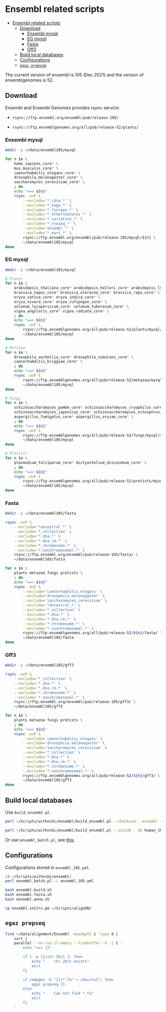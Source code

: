 # Ensembl related scripts

[TOC levels=1-3]: # " "

- [Ensembl related scripts](#ensembl-related-scripts)
  - [Download](#download)
    - [Ensembl mysql](#ensembl-mysql)
    - [EG mysql](#eg-mysql)
    - [Fasta](#fasta)
    - [Gff3](#gff3)
  - [Build local databases](#build-local-databases)
  - [Configurations](#configurations)
  - [`egaz prepseq`](#egaz-prepseq)


The current version of ensembl is 105 (Dec 2021) and the version of ensemblgenomes is 52.

## Download

Ensembl and Ensembl Genomes provides rsync service:

* `rsync://ftp.ensembl.org/ensembl/pub/release-105/`

* `rsync://ftp.ensemblgenomes.org/all/pub/release-52/plants/`

### Ensembl mysql

```bash
mkdir -p ~/data/ensembl105/mysql

for n in \
    homo_sapiens_core* \
    mus_musculus_core* \
    caenorhabditis_elegans_core* \
    drosophila_melanogaster_core* \
    saccharomyces_cerevisiae_core* \
    ; do
    echo "==> ${n}"
    rsync -avP \
        --exclude='*_cdna_*' \
        --exclude='*_vega_*' \
        --exclude='*_funcgen_*' \
        --exclude='*_otherfeatures_*' \
        --exclude='*_variation_*' \
        --exclude='*_rnaseq_*' \
        --exclude='ensembl_*' \
        --exclude='*_mart_*' \
        rsync://ftp.ensembl.org/ensembl/pub/release-105/mysql/${n} \
        ~/data/ensembl105/mysql
done

```

### EG mysql

```bash
mkdir -p ~/data/ensembl105/mysql

# Plants
for n in \
    arabidopsis_thaliana_core* arabidopsis_halleri_core* arabidopsis_lyrata_core* \
    brassica_napus_core* brassica_oleracea_core* brassica_rapa_core* \
    oryza_sativa_core* oryza_indica_core* \
    oryza_nivara_core* oryza_rufipogon_core* \
    solanum_lycopersicum_core* solanum_tuberosum_core* \
    vigna_angularis_core* vigna_radiata_core* \
    ; do
    echo "==> ${n}"
    rsync -avP \
        rsync://ftp.ensemblgenomes.org/all/pub/release-52/plants/mysql/${n} \
        ~/data/ensembl105/mysql
done

# Metazoa
for n in \
    drosophila_sechellia_core* drosophila_simulans_core* \
    caenorhabditis_briggsae_core* \
    ; do
    echo "==> ${n}"
    rsync -avP \
        rsync://ftp.ensemblgenomes.org/all/pub/release-52/metazoa/mysql/${n} \
        ~/data/ensembl105/mysql
done

# Fungi
for n in \
    schizosaccharomyces_pombe_core* schizosaccharomyces_cryophilus_core* \
    schizosaccharomyces_japonicus_core* schizosaccharomyces_octosporus_core* \
    aspergillus_fumigatus_core* aspergillus_oryzae_core* \
    ; do
    echo "==> ${n}"
    rsync -avP \
        rsync://ftp.ensemblgenomes.org/all/pub/release-52/fungi/mysql/${n} \
        ~/data/ensembl105/mysql
done

# Protists
for n in \
    plasmodium_falciparum_core* dictyostelium_discoideum_core* \
    ; do
    echo "==> ${n}"
    rsync -avP \
        rsync://ftp.ensemblgenomes.org/all/pub/release-52/protists/mysql/${n} \
        ~/data/ensembl105/mysql
done

```

### Fasta

```bash
mkdir -p ~/data/ensembl105/fasta

rsync -avP \
    --exclude='*ancestral_*' \
    --exclude='*_collection' \
    --exclude='*.dna.*' \
    --exclude='*.dna_rm.*' \
    --exclude='*.chromosome.*' \
    --exclude='*.nonchromosomal.*' \
    rsync://ftp.ensembl.org/ensembl/pub/release-105/fasta/ \
    ~/data/ensembl105/fasta

for n in \
    plants metazoa fungi protists \
    ; do
    echo "==> ${n}"
    rsync -avP \
        --exclude='caenorhabditis_elegans' \
        --exclude='drosophila_melanogaster' \
        --exclude='saccharomyces_cerevisiae' \
        --exclude='*ancestral_*' \
        --exclude='*_collection' \
        --exclude='*.dna.*' \
        --exclude='*.dna_rm.*' \
        --exclude='*.chromosome.*' \
        --exclude='*.nonchromosomal.*' \
        rsync://ftp.ensemblgenomes.org/all/pub/release-52/${n}/fasta/ \
        ~/data/ensembl105/fasta
done

```

### Gff3

```bash
mkdir -p ~/data/ensembl105/gff3

rsync -avP \
    --exclude='*_collection' \
    --exclude='*.dna.*' \
    --exclude='*.dna_rm.*' \
    --exclude='*.chromosome.*' \
    --exclude='*.nonchromosomal.*' \
    rsync://ftp.ensembl.org/ensembl/pub/release-105/gff3/ \
    ~/data/ensembl105/gff3

for n in \
    plants metazoa fungi protists \
    ; do
    echo "==> ${n}"
    rsync -avP \
        --exclude='caenorhabditis_elegans' \
        --exclude='drosophila_melanogaster' \
        --exclude='saccharomyces_cerevisiae' \
        --exclude='*_collection' \
        --exclude='*.dna.*' \
        --exclude='*.dna_rm.*' \
        --exclude='*.chromosome.*' \
        --exclude='*.nonchromosomal.*' \
        rsync://ftp.ensemblgenomes.org/all/pub/release-52/${n}/gff3/ \
        ~/data/ensembl105/gff3
done

```

## Build local databases

Use `build_ensembl.pl`.

```bash
perl ~/Scripts/withncbi/ensembl/build_ensembl.pl --checksum --ensembl ~/data/ensembl105/mysql/homo_sapiens_core_105_37

perl ~/Scripts/withncbi/ensembl/build_ensembl.pl --initdb --db human_105 --ensembl ~/data/ensembl105/mysql/homo_sapiens_core_105_37

```

Or use `ensembl_batch.pl`, see [this](README.md#configurations).

## Configurations

Configurations stored in `ensembl_105.yml`.

```bash
cd ~/Scripts/withncbi/ensembl/
perl ensembl_batch.pl -i ensembl_105.yml

bash ensembl.build.sh
bash ensembl.fasta.sh
bash ensembl.anno.sh

cp ensembl.initrc.pm ~/Scripts/alignDB/

```

## `egaz prepseq`

```bash
find ~/data/alignment/Ensembl -maxdepth 1 -type d |
    sort |
    parallel --no-run-if-empty --linebuffer -k -j 2 '
        echo "==> {}"

        if [ -e {}/chr.2bit ]; then
            echo "    chr.2bit exists"
            exit
        fi

        if compgen -G "{}/*.fa" > /dev/null; then
            egaz prepseq {}
        else
            echo "    Can not find *.fa"
            exit
        fi
    '

```


